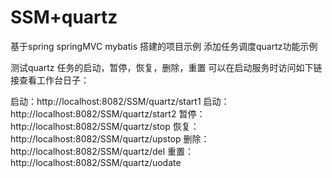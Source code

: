 # SSM+quartz

基于spring springMVC mybatis 搭建的项目示例
添加任务调度quartz功能示例

测试quartz 任务的启动，暂停，恢复，删除，重置
可以在启动服务时访问如下链接查看工作台日子：

启动：http://localhost:8082/SSM/quartz/start1
启动：http://localhost:8082/SSM/quartz/start2
暂停：http://localhost:8082/SSM/quartz/stop
恢复：http://localhost:8082/SSM/quartz/upstop
删除：http://localhost:8082/SSM/quartz/del
重置：http://localhost:8082/SSM/quartz/uodate
